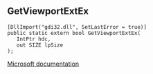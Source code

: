 ## GetViewportExtEx

```
[DllImport("gdi32.dll", SetLastError = true)]
public static extern bool GetViewportExtEx(
   IntPtr hdc,
   out SIZE lpSize
);
```

[Microsoft documentation](https://docs.microsoft.com/en-us/windows/win32/api/wingdi/nf-wingdi-getviewportextex)
